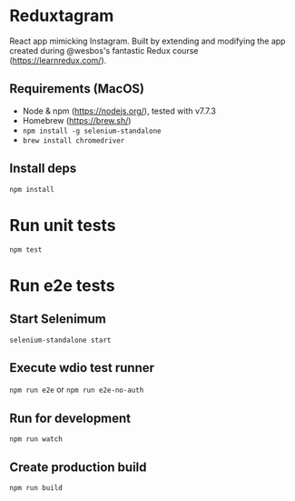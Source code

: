 # Reduxtagram

React app mimicking Instagram. Built by extending and modifying the app created during @wesbos's fantastic Redux course (https://learnredux.com/).

## Requirements (MacOS)

 * Node & npm (https://nodejs.org/), tested with v7.7.3
 * Homebrew (https://brew.sh/)
 * `npm install -g selenium-standalone`
 * `brew install chromedriver`

## Install deps

`npm install` 

# Run unit tests

`npm test`

# Run e2e tests

## Start Selenimum

`selenium-standalone start`

## Execute wdio test runner

`npm run e2e` or `npm run e2e-no-auth` 

## Run for development

`npm run watch`

## Create production build

`npm run build`

